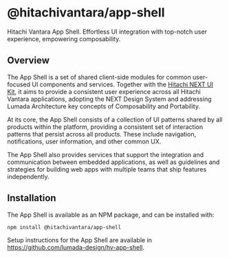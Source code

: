 # @hitachivantara/app-shell

Hitachi Vantara App Shell. Effortless UI integration with top-notch user experience, empowering composability.

## Overview

The App Shell is a set of shared client-side modules for common user-focused UI components and services. Together with the [Hitachi NEXT UI Kit](https://www.npmjs.com/package/@hitachivantara/uikit-react-core), it aims to provide a consistent user experience across all Hitachi Vantara applications, adopting the NEXT Design System and addressing Lumada Architecture key concepts of Composability and Portability.

At its core, the App Shell consists of a collection of UI patterns shared by all products within the platform, providing a consistent set of interaction patterns that persist across all products. These include navigation, notifications, user information, and other common UX.

The App Shell also provides services that support the integration and communication between embedded applications, as well as guidelines and strategies for building web apps with multiple teams that ship features independently.

## Installation

The App Shell is available as an NPM package, and can be installed with:

```bash
npm install @hitachivantara/app-shell
```

Setup instructions for the App Shell are available in https://github.com/lumada-design/hv-app-shell.
